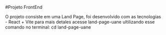 #Projeto FrontEnd

O projeto consiste em uma Land Page, foi desenvolvido com as tecnologias - React + Vite para mais detales acesse land-page-uane ultilizando esse comando no terminal: cd land-page-uane 


